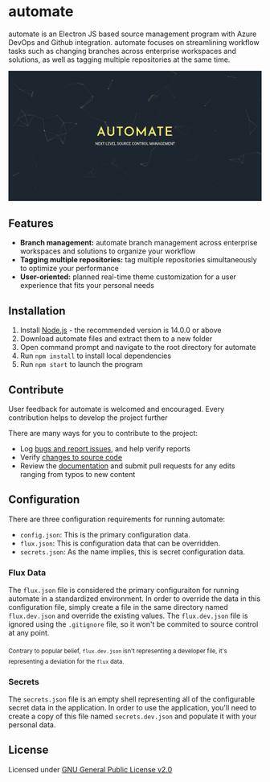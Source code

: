 # automate
automate is an Electron JS based source management program with Azure DevOps and Github integration. automate focuses on streamlining workflow tasks such as changing branches across enterprise workspaces and solutions, as well as tagging multiple repositories at the same time.


 [![Screenshot of the landing page.](images/landing.png)]()

## Features
* **Branch management:** automate branch management across enterprise workspaces and solutions to organize your workflow 
* **Tagging multiple repositories:** tag multiple repositories simultaneously to optimize your performance
* **User-oriented:** planned real-time theme customization for a user experience that fits your personal needs


## Installation
1. Install [Node.js](http://nodejs.org/en/) - the recommended version is 14.0.0 or above
2. Download automate files and extract them to a new folder
3. Open command prompt and navigate to the root directory for automate
4. Run `npm install` to install local dependencies
5. Run `npm start` to launch the program


## Contribute
User feedback for automate is welcomed and encouraged. Every contribution helps to develop the project further

There are many ways for you to contribute to the project: 

* Log [bugs and report issues](https://github.com/tacosontitan/automate/issues), and help verify reports
* Verify [changes to source code](https://github.com/tacosontitan/automate/pulls)
* Review the [documentation](https://github.com/tacosontitan/automate/pulls) and submit pull requests for any edits ranging from typos to new content


## Configuration
There are three configuration requirements for running automate:

 - `config.json`: This is the primary configuration data.
 - `flux.json`: This is configuration data that can be overridden.
 - `secrets.json`: As the name implies, this is secret configuration data.

### Flux Data
The `flux.json` file is considered the primary configuraiton for running automate in a standardized environment. In order to override the data in this configuration file, simply create a file in the same directory named `flux.dev.json` and override the existing values. The `flux.dev.json` file is ignored using the `.gitignore` file, so it won't be commited to source control at any point.

<sub>Contrary to popular belief, `flux.dev.json` isn't representing a developer file, it's representing a deviation for the `flux` data.</sub>

### Secrets
The `secrets.json` file is an empty shell representing all of the configurable secret data in the application. In order to use the application, you'll need to create a copy of this file named `secrets.dev.json` and populate it with your personal data.

## License
Licensed under [GNU General Public License v2.0](/LICENSE)
